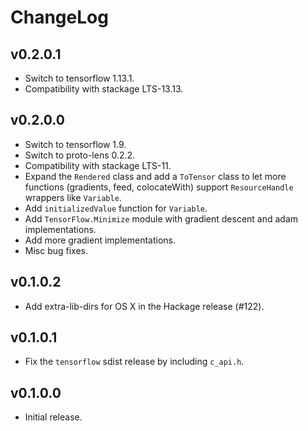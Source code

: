 # ChangeLog

## v0.2.0.1
- Switch to tensorflow 1.13.1.
- Compatibility with stackage LTS-13.13.

## v0.2.0.0
- Switch to tensorflow 1.9.
- Switch to proto-lens 0.2.2.
- Compatibility with stackage LTS-11.
- Expand the `Rendered` class and add a `ToTensor` class to let more functions
  (gradients, feed, colocateWith) support `ResourceHandle` wrappers like
  `Variable`.
- Add `initializedValue` function for `Variable`.
- Add `TensorFlow.Minimize` module with gradient descent and adam implementations.
- Add more gradient implementations.
- Misc bug fixes.

## v0.1.0.2
- Add extra-lib-dirs for OS X in the Hackage release (#122).

## v0.1.0.1
- Fix the `tensorflow` sdist release by including `c_api.h`.

## v0.1.0.0
- Initial release.
